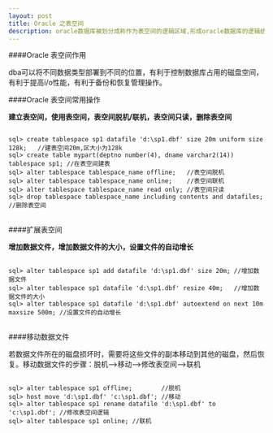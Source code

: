 ```yaml
---
layout: post 
title: Oracle 之表空间
description: oracle数据库被划分成称作为表空间的逻辑区域,形成oracle数据库的逻辑结构,oracle逻辑结构包括：表空间，段，区，块。oracle数据库能够有一个或多个表空间,而一个表空间则对应着一个或多个物理的数据库文件。表空间是oracle数据库恢复的最小单位,容纳着许多数据库实体,如表、视图、索引、聚簇、回退段和临时段等。 
---
```


####Oracle 表空间作用 

<div class='block-blue'>
dba可以将不同数据类型部署到不同的位置，有利于控制数据库占用的磁盘空间，有利于提高i/o性能，有利于备份和恢复管理操作。
</div>

####Oracle 表空间常用操作

<span class="circle"></span><b>建立表空间，使用表空间，表空间脱机/联机，表空间只读，删除表空间</b>

<pre>
<code id='code-customize'>
sql> create tablespace sp1 datafile 'd:\sp1.dbf' size 20m uniform size 128k;   //建表空间20m,区大小为128k 
sql> create table mypart(deptno number(4), dname varchar2(14)) tablespace sp1; //在表空间建表 
sql> alter tablespace tablespace_name offline;   //表空间脱机 
sql> alter tablespace tablespace_name online;    //表空间联机
sql> alter tablespace tablespace_name read only; //表空间只读
sql> drop tablespace tablespace_name including contents and datafiles; //删除表空间 
</code>
</pre>

####扩展表空间

<span class="circle"></span><b>增加数据文件，增加数据文件的大小，设置文件的自动增长</b>

<pre>
<code id='code-customize'>
sql> alter tablespace sp1 add datafile 'd:\sp1.dbf' size 20m; //增加数据文件 
sql> alter tablespace sp1 datafile 'd:\sp1.dbf' resize 40m;   //增加数据文件的大小 
sql> alter tablespace sp1 datafile 'd:\sp1.dbf' autoextend on next 10m maxsize 500m; //设置文件的自动增长
</code>
</pre>

####移动数据文件

<span class="circle"></span>若数据文件所在的磁盘损坏时，需要将这些文件的副本移动到其他的磁盘，然后恢复。移动数据文件的步骤：脱机-->移动-->修改表空间-->联机

<pre>
<code id='code-customize'>
sql> alter tablespace sp1 offline;        //脱机 
sql> host move 'd:\sp1.dbf' 'c:\sp1.dbf'; //移动 
sql> alter tablespace sp1 rename datafile 'd:\sp1.dbf' to 'c:\sp1.dbf'; //修改表空间逻辑 
sql> alter tablespace sp1 online; //联机
</code>
</pre>




